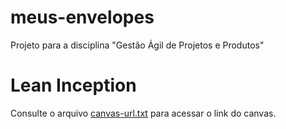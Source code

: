 # meus-envelopes
Projeto para a disciplina "Gestão Ágil de Projetos e Produtos" 

# Lean Inception
Consulte o arquivo [canvas-url.txt](canvas-url.txt) para acessar o link do canvas.

